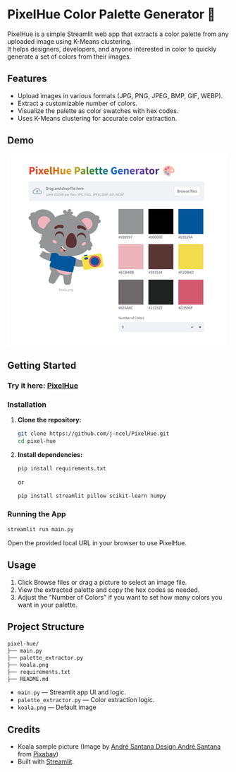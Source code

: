 # PixelHue Color Palette Generator 🎨

PixelHue is a simple Streamlit web app that extracts a color palette from any uploaded image using K-Means clustering.  
It helps designers, developers, and anyone interested in color to quickly generate a set of colors from their images.

## Features

- Upload images in various formats (JPG, PNG, JPEG, BMP, GIF, WEBP).
- Extract a customizable number of colors.
- Visualize the palette as color swatches with hex codes.
- Uses K-Means clustering for accurate color extraction.

## Demo

![PixelHue Demo Screenshot](/sample/screenshot.png)

## Getting Started

### Try it here: [PixelHue](https://pixelhue.streamlit.app/)

### Installation

1. **Clone the repository:**

   ```bash
   git clone https://github.com/j-ncel/PixelHue.git
   cd pixel-hue
   ```

2. **Install dependencies:**

   ```bash
   pip install requirements.txt
   ```

   or

   ```bash
   pip install streamlit pillow scikit-learn numpy
   ```

### Running the App

```bash
streamlit run main.py
```

Open the provided local URL in your browser to use PixelHue.

## Usage

1. Click Browse files or drag a picture to select an image file.
2. View the extracted palette and copy the hex codes as needed.
3. Adjust the "Number of Colors" if you want to set how many colors you want in your palette.

## Project Structure

```
pixel-hue/
├── main.py
├── palette_extractor.py
├── koala.png
├── requirements.txt
├── README.md
```

- `main.py` — Streamlit app UI and logic.
- `palette_extractor.py` — Color extraction logic.
- `koala.png` — Default image

## Credits

- Koala sample picture (Image by <a href="https://pixabay.com/users/souandresantana-61090/?utm_source=link-attribution&utm_medium=referral&utm_campaign=image&utm_content=7322174">André Santana Design André Santana</a> from <a href="https://pixabay.com//?utm_source=link-attribution&utm_medium=referral&utm_campaign=image&utm_content=7322174">Pixabay</a>)
- Built with [Streamlit](https://streamlit.io/).

